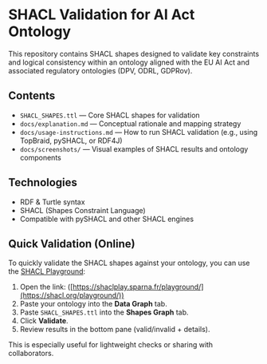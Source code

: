 # SHACL Validation for AI Act Ontology

This repository contains SHACL shapes designed to validate key constraints and logical consistency within an ontology aligned with the EU AI Act and associated regulatory ontologies (DPV, ODRL, GDPRov).

## Contents

- `SHACL_SHAPES.ttl` — Core SHACL shapes for validation
- `docs/explanation.md` — Conceptual rationale and mapping strategy
- `docs/usage-instructions.md` — How to run SHACL validation (e.g., using TopBraid, pySHACL, or RDF4J)
- `docs/screenshots/` — Visual examples of SHACL results and ontology components

## Technologies

- RDF & Turtle syntax
- SHACL (Shapes Constraint Language)
- Compatible with pySHACL and other SHACL engines



## Quick Validation (Online)

To quickly validate the SHACL shapes against your ontology, you can use the [SHACL Playground]([https://shaclplay.sparna.fr/playground/](https://shacl.org/playground/)):

1. Open the link: ([https://shaclplay.sparna.fr/playground/](https://shacl.org/playground/))
2. Paste your ontology into the **Data Graph** tab.
3. Paste `SHACL_SHAPES.ttl` into the **Shapes Graph** tab.
4. Click **Validate**.
5. Review results in the bottom pane (valid/invalid + details).

This is especially useful for lightweight checks or sharing with collaborators.
